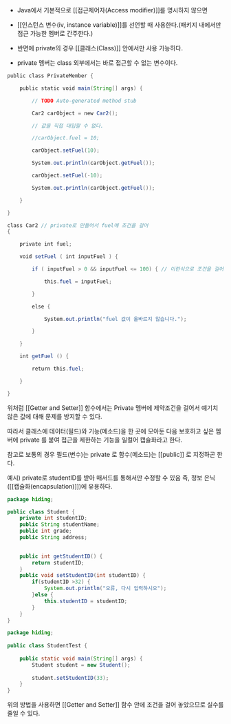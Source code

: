- Java에서 기본적으로 [[접근제어자(Access modifier)]]를 명시하지 않으면 
- [[인스턴스 변수(iv, instance variable)]]를 선언할 때 사용한다.(패키지 내에서만 접근 가능한 멤버로 간주한다.)
- 반면에 private의 경우 [[클래스(Class)]] 안에서만 사용 가능하다.

- private 멤버는 class 외부에서는 바로 접근할 수 없는 변수이다.

```java
public class PrivateMember {

    public static void main(String[] args) {

        // TODO Auto-generated method stub

        Car2 carObject = new Car2();

        // 값을 직접 대입할 수 없다.

        //carObject.fuel = 10;

        carObject.setFuel(10);

        System.out.println(carObject.getFuel());

        carObject.setFuel(-10);

        System.out.println(carObject.getFuel());

    }

}

class Car2 // private로 만들어서 fuel에 조건을 걸어
{

    private int fuel;

    void setFuel ( int inputFuel ) {

        if ( inputFuel > 0 && inputFuel <= 100) { // 이런식으로 조건을 걸어 실수를 방지

            this.fuel = inputFuel;

        }

        else {

            System.out.println("fuel 값이 올바르지 않습니다.");

        }

    }

    int getFuel () {

        return this.fuel;

    }

}
```

위처럼 [[Getter and Setter]] 함수에서는 Private 멤버에 제약조건을 걸어서 예기치 않은 값에 대해 문제를 방지할 수 있다.


따라서 클래스에 데이터(필드)와 기능(메소드)을 한 곳에 모아둔 다음 보호하고 싶은 멤버에 private 를 붙여 접근을 제한하는 기능을 일컬어 캡슐화라고 한다.

참고로 보통의 경우 필드(변수)는 private 로 함수(메소드)는 [[public]] 로 지정하곤 한다.

예시) private로 studentID를 받아 매서드를 통해서만 수정할 수 있음 
즉, 정보 은닉([[캡슐화(encapsulation)]])에 유용하다.

```java
package hiding;

public class Student { 
	private int studentID;
	public String studentName;
	public int grade;
	public String address;

	
	public int getStudentID() {
		return studentID;
	}
	public void setStudentID(int studentID) {
		if(studentID >32) {
			System.out.println("오류, 다시 입력하시오");
		}else {
			this.studentID = studentID;
		}
	}
}

package hiding;
 
public class StudentTest {
 
	public static void main(String[] args) {
		Student student = new Student();
		
		student.setStudentID(33);
	}
}

```

위의 방법을 사용하면  [[Getter and Setter]] 함수 안에 조건을 걸어 놓았으므로 실수를 줄일 수 있다.